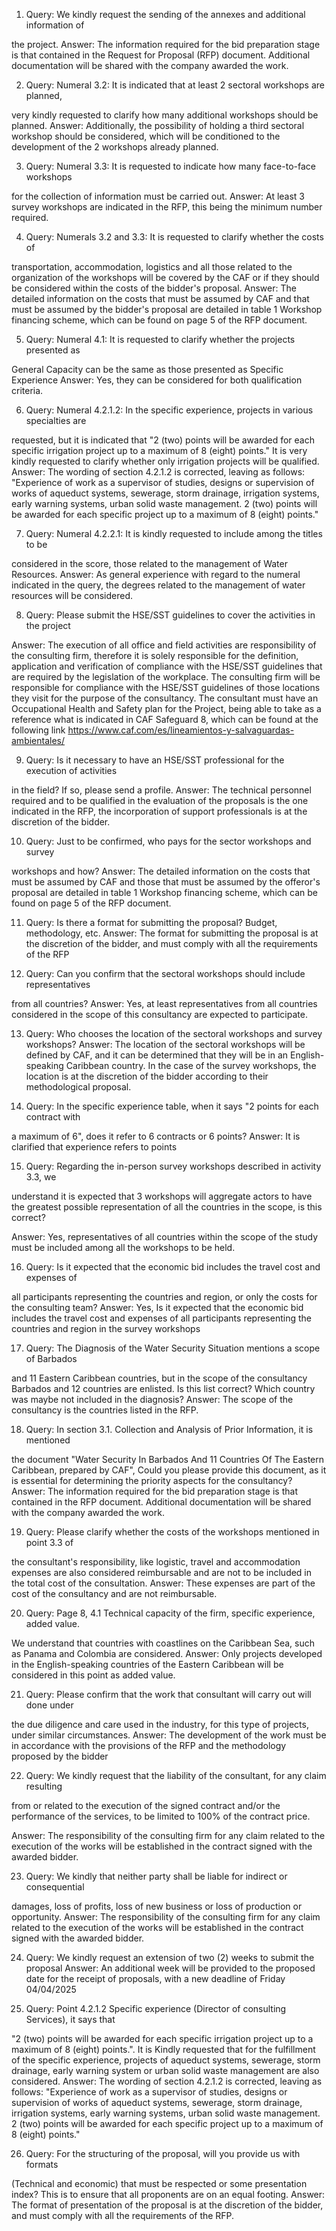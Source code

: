



1) Query: We kindly request the sending of the annexes and additional information of

the project. 
Answer: The information required for the bid preparation stage is that contained in the 
Request for Proposal (RFP) document. Additional documentation will be shared with the 
company awarded the work.

2) Query: Numeral 3.2: It is indicated that at least 2 sectoral workshops are planned,

very kindly requested to clarify how many additional workshops should be planned. 
Answer: Additionally, the possibility of holding a third sectoral workshop should be 
considered, which will be conditioned to the development of the 2 workshops already 
planned.

3) Query: Numeral 3.3: It is requested to indicate how many face-to-face workshops

for the collection of information must be carried out. 
Answer: At least 3 survey workshops are indicated in the RFP, this being the minimum 
number required.

4) Query: Numerals 3.2 and 3.3: It is requested to clarify whether the costs of

transportation, accommodation, logistics and all those related to the organization 
of the workshops will be covered by the CAF or if they should be considered within 
the costs of the bidder's proposal. 
Answer: The detailed information on the costs that must be assumed by CAF and that must 
be assumed by the bidder's proposal are detailed in table 1 Workshop financing scheme, 
which can be found on page 5 of the RFP document.

5) Query: Numeral 4.1: It is requested to clarify whether the projects presented as

General Capacity can be the same as those presented as Specific Experience 
Answer: Yes, they can be considered for both qualification criteria.

6) Query: Numeral 4.2.1.2: In the specific experience, projects in various specialties are

requested, but it is indicated that "2 (two) points will be awarded for each specific 
irrigation project up to a maximum of 8 (eight) points." It is very kindly requested to 
clarify whether only irrigation projects will be qualified. 
Answer: The wording of section 4.2.1.2 is corrected, leaving as follows: "Experience of work 
as a supervisor of studies, designs or supervision of works of aqueduct systems, sewerage, 
storm drainage, irrigation systems, early warning systems, urban solid waste management. 
2 (two) points will be awarded for each specific project up to a maximum of 8 (eight) points."

7) Query: Numeral 4.2.2.1: It is kindly requested to include among the titles to be

considered in the score, those related to the management of Water Resources. 
Answer: As general experience with regard to the numeral indicated in the query, the 
degrees related to the management of water resources will be considered.

8) Query: Please submit the HSE/SST guidelines to cover the activities in the project





Answer: The execution of all office and field activities are responsibility of the consulting 
firm, therefore it is solely responsible for the definition, application and verification of 
compliance with the HSE/SST guidelines that are required by the legislation of the 
workplace. The consulting firm will be responsible for compliance with the HSE/SST 
guidelines of those locations they visit for the purpose of the consultancy. The consultant 
must have an Occupational Health and Safety plan for the Project, being able to take as a 
reference what is indicated in CAF Safeguard 8, which can be found at the following link 
https://www.caf.com/es/lineamientos-y-salvaguardas-ambientales/

9) Query: Is it necessary to have an HSE/SST professional for the execution of activities

in the field? If so, please send a profile. 
Answer: The technical personnel required and to be qualified in the evaluation of the 
proposals is the one indicated in the RFP, the incorporation of support professionals is at 
the discretion of the bidder.

10) Query: Just to be confirmed, who pays for the sector workshops and survey

workshops and how? 
Answer: The detailed information on the costs that must be assumed by CAF and those that 
must be assumed by the offeror's proposal are detailed in table 1 Workshop financing 
scheme, which can be found on page 5 of the RFP document.

11) Query: Is there a format for submitting the proposal?  Budget, methodology, etc. 
Answer: The format for submitting the proposal is at the discretion of the bidder, and must 
comply with all the requirements of the RFP

12) Query: Can you confirm that the sectoral workshops should include representatives

from all countries? 
Answer: Yes, at least representatives from all countries considered in the scope of this 
consultancy are expected to participate.

13) Query: Who chooses the location of the sectoral workshops and survey workshops? 
Answer: The location of the sectoral workshops will be defined by CAF, and it can be 
determined that they will be in an English-speaking Caribbean country. In the case of the 
survey workshops, the location is at the discretion of the bidder according to their 
methodological proposal.

14) Query: In the specific experience table, when it says "2 points for each contract with

a maximum of 6", does it refer to 6 contracts or 6 points? 
Answer: It is clarified that experience refers to points

15) Query: Regarding the in-person survey workshops described in activity 3.3, we

understand it is expected that 3 workshops will aggregate actors to have the 
greatest possible representation of all the countries in the scope, is this correct?





Answer: Yes, representatives of all countries within the scope of the study must be included 
among all the workshops to be held.

16) Query: Is it expected that the economic bid includes the travel cost and expenses of

all participants representing the countries and region, or only the costs for the 
consulting team? 
Answer: Yes, Is it expected that the economic bid includes the travel cost and expenses of 
all participants representing the countries and region in the survey workshops

17) Query: The Diagnosis of the Water Security Situation mentions a scope of Barbados

and 11 Eastern Caribbean countries, but in the scope of the consultancy Barbados 
and 12 countries are enlisted. Is this list correct? Which country was maybe not 
included in the diagnosis? 
Answer: The scope of the consultancy is the countries listed in the RFP.

18) Query: In section 3.1. Collection and Analysis of Prior Information, it is mentioned

the document "Water Security In Barbados And 11 Countries Of The Eastern 
Caribbean, prepared by CAF", Could you please provide this document, as it is 
essential for determining the priority aspects for the consultancy? 
Answer: The information required for the bid preparation stage is that contained in the RFP 
document. Additional documentation will be shared with the company awarded the work.

19) Query: Please clarify whether the costs of the workshops mentioned in point 3.3 of

the consultant's responsibility, like logistic, travel and accommodation expenses are 
also considered reimbursable and are not to be included in the total cost of the 
consultation. 
Answer: These expenses are part of the cost of the consultancy and are not reimbursable.

20) Query: Page 8, 4.1 Technical capacity of the firm, specific experience, added value.

We understand that countries with coastlines on the Caribbean Sea, such as Panama 
and Colombia are considered. 
Answer: Only projects developed in the English-speaking countries of the Eastern Caribbean 
will be considered in this point as added value.

21) Query: Please confirm that the work that consultant will carry out will done under

the due diligence and care used in the industry, for this type of projects, under 
similar circumstances. 
Answer: The development of the work must be in accordance with the provisions of the RFP 
and the methodology proposed by the bidder

22) Query: We kindly request that the liability of the consultant, for any claim resulting

from or related to the execution of the signed contract and/or the performance of 
the services, to be limited to 100% of the contract price.





Answer: The responsibility of the consulting firm for any claim related to the execution of 
the works will be established in the contract signed with the awarded bidder.

23) Query: We kindly that neither party shall be liable for indirect or consequential

damages, loss of profits, loss of new business or loss of production or opportunity. 
Answer: The responsibility of the consulting firm for any claim related to the execution of 
the works will be established in the contract signed with the awarded bidder.

24) Query: We kindly request an extension of two (2) weeks to submit the proposal 
Answer: An additional week will be provided to the proposed date for the receipt of 
proposals, with a new deadline of Friday 04/04/2025

25) Query: Point 4.2.1.2 Specific experience (Director of consulting Services), it says that

"2 (two) points will be awarded for each specific irrigation project up to a maximum 
of 8 (eight) points.". It is Kindly requested that for the fulfillment of the specific 
experience, projects of aqueduct systems, sewerage, storm drainage, early warning 
system or urban solid waste management are also considered. 
Answer: The wording of section 4.2.1.2 is corrected, leaving as follows: "Experience of work 
as a supervisor of studies, designs or supervision of works of aqueduct systems, sewerage, 
storm drainage, irrigation systems, early warning systems, urban solid waste management. 
2 (two) points will be awarded for each specific project up to a maximum of 8 (eight) points."

26) Query: For the structuring of the proposal, will you provide us with formats

(Technical and economic) that must be respected or some presentation index?  This 
is to ensure that all proponents are on an equal footing. 
Answer: The format of presentation of the proposal is at the discretion of the bidder, and 
must comply with all the requirements of the RFP.

